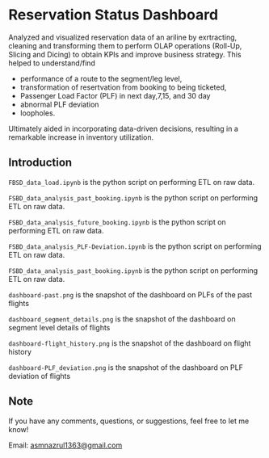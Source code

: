 # Reservation Status Dashboard

Analyzed and visualized reservation data of an ariline by exrtracting, cleaning and transforming them to perform OLAP operations (Roll-Up, Slicing and Dicing) to obtain KPIs and improve business strategy. This helped to understand/find 

* performance of a route to the segment/leg level,
* transformation of resertvation from booking to being ticketed,
* Passenger Load Factor (PLF) in next day,7,15, and 30 day
* abnormal PLF deviation
* loopholes.

Ultimately aided in incorporating data-driven decisions, resulting in a remarkable increase in inventory utilization.


## Introduction

`FBSD_data_load.ipynb` is the python script on performing ETL on raw data.

`FSBD_data_analysis_past_booking.ipynb` is the python script on performing ETL on raw data.

`FSBD_data_analysis_future_booking.ipynb` is the python script on performing ETL on raw data.

`FSBD_data_analysis_PLF-Deviation.ipynb` is the python script on performing ETL on raw data.

`FSBD_data_analysis_past_booking.ipynb` is the python script on performing ETL on raw data.

`dashboard-past.png` is the snapshot of the dashboard on PLFs of the past flights

`dashboard_segment_details.png` is the snapshot of the dashboard on segment level details of flights

`dashboard-flight_history.png` is the snapshot of the dashboard on flight history

`dashboard-PLF_deviation.png` is the snapshot of the dashboard on PLF deviation of flights



## Note

If you have any comments, questions, or suggestions, feel free to let me know!

Email: asmnazrul1363@gmail.com
